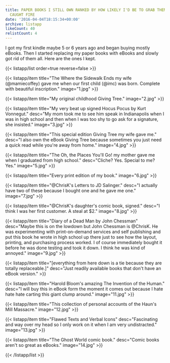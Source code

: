 ```yaml
---
title: PAPER BOOKS I STILL OWN RANKED BY HOW LIKELY I'D BE TO GRAB THEM IF MY HOUSE
  CAUGHT FIRE
date: '2016-04-04T18:15:34+00:00'
archive: listapp
likeCount: 40
relistCount: 4
---
```


I got my first kindle maybe 5 or 6 years ago and began buying mostly eBooks. Then I started replacing my paper books with eBooks and slowly got rid of them all. Here are the ones I kept.

{{< listapp/list order=true reverse=false >}}

   {{< listapp/item title="The Where the Sidewalk Ends my wife (@mamiecoffey) gave me when our first child (@imc) was born. Complete with beautiful inscription."
      image="1.jpg" >}}

   {{< listapp/item title="My original childhood Giving Tree."
      image="2.jpg" >}}

   {{< listapp/item title="My very beat up signed Hocus Pocus by Kurt Vonnegut."
      desc="My mom took me to see him speak in Indianapolis when I was in high school and then when I was too shy to go ask for a signature, she insisted."
      image="3.jpg" >}}

   {{< listapp/item title="This special edition Giving Tree my wife gave me."
      desc="I also own the eBook Giving Tree because sometimes you just need a quick read while you're away from home."
      image="4.jpg" >}}

   {{< listapp/item title="The Oh, the Places You'll Go! my mother gave me when I graduated from high school."
      desc="Cliche? Yes. Special to me? Yes."
      image="5.jpg" >}}

   {{< listapp/item title="Every print edition of my book."
      image="6.jpg" >}}

   {{< listapp/item title="@ChrisK's Letters to JD Salinger."
      desc="I actually have two of these because I bought one and he gave me one."
      image="7.jpg" >}}

   {{< listapp/item title="@ChrisK's daughter's comic book, signed."
      desc="I think I was her first customer. A steal at $2."
      image="8.jpg" >}}

   {{< listapp/item title="Diary of a Dead Man by John Chessman"
      desc="Maybe this is on the lowdown but John Chessman is @ChrisK. He was experimenting with print-on-demand services and self publishing and put this book he wrote in high school up there just to see how the layout, printing, and purchasing process worked. I of course immediately bought it before he was done testing and took it down. I think he was kind of annoyed."
      image="9.jpg" >}}

   {{< listapp/item title="[everything from here down is a tie because they are totally replaceable.]"
      desc="Just readily available books that don't have an eBook version." >}}

   {{< listapp/item title="Harold Bloom's amazing The Invention of the Human."
      desc="I will buy this in eBook form the moment it comes out because I hate hate hate carting this giant clump around."
      image="11.jpg" >}}

   {{< listapp/item title="This collection of personal accounts of the Haun's Mill Massacre."
      image="12.jpg" >}}

   {{< listapp/item title="Flawed Texts and Verbal Icons"
      desc="Fascinating and way over my head so I only work on it when I am very undistracted."
      image="13.jpg" >}}

   {{< listapp/item title="The Ghost World comic book."
      desc="Comic books aren't so great as eBooks."
      image="14.jpg" >}}

{{< /listapp/list >}}
